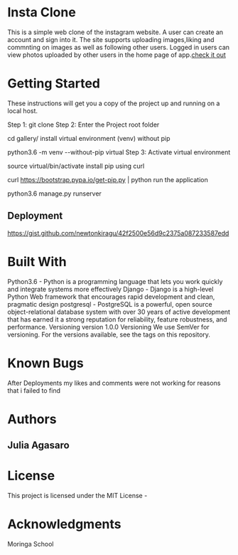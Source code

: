 # Insta Clone
This is a simple web clone of the instagram website. A user can create an account and sign into it. The site supports uploading images,liking and commnting on images as well as following other users. Logged in users can view photos uploaded by other users in the home page of app.[check it out](https://instaju.herokuapp.com/)

# Getting Started
These instructions will get you a copy of the project up and running on a local host.

Step 1: git clone Step 2: Enter the Project root folder

cd gallery/ install virtual environment (venv) without pip

python3.6 -m venv --without-pip virtual Step 3: Activate virtual environment

source virtual/bin/activate install pip using curl

curl https://bootstrap.pypa.io/get-pip.py | python run the application

python3.6 manage.py runserver

## Deployment
  https://gist.github.com/newtonkiragu/42f2500e56d9c2375a087233587edd

# Built With
Python3.6 - Python is a programming language that lets you work quickly and integrate systems more effectively Django - Django is a high-level Python Web framework that encourages rapid development and clean, pragmatic design postgresql - PostgreSQL is a powerful, open source object-relational database system with over 30 years of active development that has earned it a strong reputation for reliability, feature robustness, and performance. Versioning version 1.0.0
Versioning
We use SemVer for versioning. For the versions available, see the tags on this repository.
# Known Bugs

After Deployments my likes and comments were not  working for reasons that i failed to find

# Authors
## Julia Agasaro

# License
This project is licensed under the MIT License -

# Acknowledgments
Moringa School
